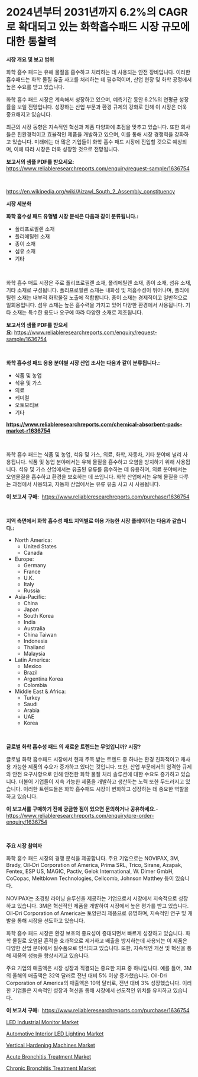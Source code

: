 <p><h1>2024년부터 2031년까지 6.2%의 CAGR로 확대되고 있는 화학흡수패드 시장 규모에 대한 통찰력</h1></p><p><strong>시장 개요 및 보고 범위</strong></p>
<p><p>화학 흡수 패드는 유해 물질을 흡수하고 처리하는 데 사용되는 안전 장비입니다. 이러한 흡수패드는 화학 물질 유출 사고를 처리하는 데 필수적이며, 산업 현장 및 화학 공정에서 높은 수요를 받고 있습니다. </p><p>화학 흡수 패드 시장은 계속해서 성장하고 있으며, 예측기간 동안 6.2%의 연평균 성장률을 보일 전망입니다. 성장하는 산업 부문과 환경 규제의 강화로 인해 이 시장은 더욱 중요해지고 있습니다. </p><p>최근의 시장 동향은 지속적인 혁신과 제품 다양화에 초점을 맞추고 있습니다. 또한 회사들은 친환경적이고 효율적인 제품을 개발하고 있으며, 이를 통해 시장 경쟁력을 강화하고 있습니다. 미래에는 더 많은 기업들이 화학 흡수 패드 시장에 진입할 것으로 예상되며, 이에 따라 시장은 더욱 성장할 것으로 전망됩니다.</p></p>
<p><strong>보고서의 샘플 PDF를 받으세요:</strong> <a href="https://www.reliableresearchreports.com/enquiry/request-sample/1636754">https://www.reliableresearchreports.com/enquiry/request-sample/1636754</a></p>
<p>&nbsp;</p>
<p><a href="https://en.wikipedia.org/wiki/Aizawl_South_2_Assembly_constituency">https://en.wikipedia.org/wiki/Aizawl_South_2_Assembly_constituency</a></p>
<p><strong>시장 세분화</strong></p>
<p><strong>화학 흡수성 패드 유형별 시장 분석은 다음과 같이 분류됩니다.:</strong></p>
<p><ul><li>폴리프로필렌 소재</li><li>폴리에틸렌 소재</li><li>종이 소재</li><li>섬유 소재</li><li>기타</li></ul></p>
<p>&nbsp;</p>
<p><p>화학 흡수 매트 시장은 주로 폴리프로필렌 소재, 폴리에틸렌 소재, 종이 소재, 섬유 소재, 기타 소재로 구성됩니다. 폴리프로필렌 소재는 내화성 및 저흡수성이 뛰어나며, 폴리에틸렌 소재는 내부적 화학물질 노출에 적합합니다. 종이 소재는 경제적이고 일반적으로 일회용입니다. 섬유 소재는 높은 흡수력을 가지고 있어 다양한 환경에서 사용됩니다. 기타 소재는 특수한 용도나 요구에 따라 다양한 소재로 제조됩니다.</p></p>
<p><strong>보고서의 샘플 PDF를 받으세요:</strong>&nbsp;<a href="https://www.reliableresearchreports.com/enquiry/request-sample/1636754">https://www.reliableresearchreports.com/enquiry/request-sample/1636754</a></p>
<p>&nbsp;</p>
<p><strong> 화학 흡수성 패드 응용 분야별 시장 산업 조사는 다음과 같이 분류됩니다.:</strong></p>
<p><ul><li>식품 및 농업</li><li>석유 및 가스</li><li>의료</li><li>케미컬</li><li>오토모티브</li><li>기타</li></ul></p>
<p><strong><a href="https://www.reliableresearchreports.com/chemical-absorbent-pads-market-r1636754">https://www.reliableresearchreports.com/chemical-absorbent-pads-market-r1636754</a></strong></p>
<p>&nbsp;</p>
<p><p>화학 흡수 패드는 식품 및 농업, 석유 및 가스, 의료, 화학, 자동차, 기타 분야에 널리 사용됩니다. 식품 및 농업 분야에서는 유해 물질을 흡수하고 오염을 방지하기 위해 사용됩니다. 석유 및 가스 산업에서는 유출된 유류를 흡수하는 데 유용하며, 의료 분야에서는 오염물질을 흡수하고 환경을 보호하는 데 쓰입니다. 화학 산업에서는 유해 물질을 다루는 과정에서 사용되고, 자동차 산업에서는 유류 유출 사고 시 사용됩니다.</p></p>
<p><strong>이 보고서 구매:</strong>&nbsp; <a href="https://www.reliableresearchreports.com/purchase/1636754">https://www.reliableresearchreports.com/purchase/1636754</a></p>
<p>&nbsp;</p>
<p><strong>지역 측면에서 화학 흡수성 패드 지역별로 이용 가능한 시장 플레이어는 다음과 같습니다.:</strong></p>
<p><ul>
    <li>
        North America:
        <ul>
            <li>United States</li>
            <li>Canada</li>
        </ul>
    </li>
    <li>
        Europe:
        <ul>
            <li>Germany</li>
            <li>France</li>
            <li>U.K.</li>
            <li>Italy</li>
            <li>Russia</li>
        </ul>
    </li>
    <li>
        Asia-Pacific:
        <ul>
            <li>China</li>
            <li>Japan</li>
            <li>South Korea</li>
            <li>India</li>
            <li>Australia</li>
            <li>China Taiwan</li>
            <li>Indonesia</li>
            <li>Thailand</li>
            <li>Malaysia</li>
        </ul>
    </li>
    <li>
        Latin America:
        <ul>
            <li>Mexico</li>
            <li>Brazil</li>
            <li>Argentina Korea</li>
            <li>Colombia</li>
        </ul>
    </li>
    <li>
        Middle East & Africa:
        <ul>
            <li>Turkey</li>
            <li>Saudi</li>
            <li>Arabia</li>
            <li>UAE</li>
            <li>Korea</li>
        </ul>
    </li>
    </ul></p>
<p>&nbsp;</p>
<p><strong>글로벌 화학 흡수성 패드 의 새로운 트렌드는 무엇입니까? 시장?</strong></p>
<p><p>글로벌 화학 흡수패드 시장에서 현재 주목 받는 트렌드 중 하나는 환경 친화적이고 재사용 가능한 제품의 수요가 증가하고 있다는 것입니다. 또한, 산업 부문에서의 엄격한 규제와 안전 요구사항으로 인해 안전한 화학 물질 처리 솔루션에 대한 수요도 증가하고 있습니다. 더불어 기업들이 지속 가능한 제품을 개발하고 생산하는 노력 또한 두드러지고 있습니다. 이러한 트렌드들은 화학 흡수패드 시장이 변화하고 성장하는 데 중요한 역할을 하고 있습니다.</p></p>
<p><strong>이 보고서를 구매하기 전에 궁금한 점이 있으면 문의하거나 공유하세요.</strong>- <a href="https://www.reliableresearchreports.com/enquiry/pre-order-enquiry/1636754">https://www.reliableresearchreports.com/enquiry/pre-order-enquiry/1636754</a></p>
<p>&nbsp;</p>
<p><strong>주요 시장 참여자</strong></p>
<p><p>화학 흡수 패드 시장의 경쟁 분석을 제공합니다. 주요 기업으로는 NOVIPAX, 3M, Brady, Oil-Dri Corporation of America, Prima SRL, Trico, Sirane, Azapak, Fentex, ESP US, MAGIC, Pactiv, Gelok International, W. Dimer GmbH, CoCopac, Meltblown Technologies, Cellcomb, Johnson Matthey 등이 있습니다. </p><p>NOVIPAX는 초경량 라이닝 솔루션을 제공하는 기업으로서 시장에서 지속적으로 성장하고 있습니다. 3M은 혁신적인 제품을 개발하여 시장에서 높은 평가를 받고 있습니다. Oil-Dri Corporation of America는 토양관리 제품으로 유명하며, 지속적인 연구 및 개발을 통해 시장을 선도하고 있습니다.</p><p>화학 흡수 패드 시장은 환경 보호의 중요성이 증대되면서 빠르게 성장하고 있습니다. 화학 물질로 오염된 흔적을 효과적으로 제거하고 배출을 방지하는데 사용되는 이 제품은 다양한 산업 분야에서 필수품으로 인식되고 있습니다. 또한, 지속적인 개선 및 혁신을 통해 제품의 성능을 향상시키고 있습니다.</p><p>주요 기업의 매출액은 시장 성장과 직결되는 중요한 지표 중 하나입니다. 예를 들어, 3M의 올해의 매출액은 32억 달러로 전년 대비 5% 이상 증가했습니다. Oil-Dri Corporation of America의 매출액은 10억 달러로, 전년 대비 3% 성장했습니다. 이러한 기업들은 지속적인 성장과 혁신을 통해 시장에서 선도적인 위치를 유지하고 있습니다.</p></p>
<p><strong>이 보고서 구매:</strong>&nbsp;&nbsp;<a href="https://www.reliableresearchreports.com/purchase/1636754">https://www.reliableresearchreports.com/purchase/1636754</a></p>
<p><p><a href="https://github.com/JermaineCrona2023/Market-Research-Report-List-2/blob/main/led-industrial-monitor-market.md">LED Industrial Monitor Market</a></p><p><a href="https://medium.com/@sofyanbudiaman1_67863/automotive-interior-led-lighting-market-outlook-complete-industry-analysis-2024-to-2031-1e7a25a99963">Automotive Interior LED Lighting Market</a></p><p><a href="https://github.com/ctanaka235/Market-Research-Report-List-1/blob/main/vertical-hardening-machines-market.md">Vertical Hardening Machines Market</a></p><p><a href="https://issuu.com/reportprime-2/docs/acute-bronchitis-treatment-market-size-2030.pptx">Acute Bronchitis Treatment Market</a></p><p><a href="https://issuu.com/reportprime-2/docs/chronic-bronchitis-treatment-market-size-2030.pptx">Chronic Bronchitis Treatment Market</a></p></p>